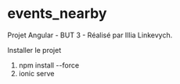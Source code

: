 # events_nearby

Projet Angular - BUT 3 - Réalisé par Illia Linkevych.

Installer le projet
1. npm install --force
2. ionic serve
